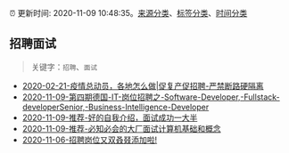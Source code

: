 :alarm_clock: 更新时间: 2020-11-09 10:48:35。[来源分类](../README.md)、[标签分类](../TAGS.md)、[时间分类](../TIMELINE.md)

## 招聘面试


> 关键字：`招聘`、`面试`



- [2020-02-21-疫情总动员，各地怎么做|促复产促招聘-严禁断路硬隔离](http://m.china.caixin.com/m/2020-02-22/101519091.html) 
- [2020-11-09-第四期德国-IT-岗位招聘之-Software-Developer,-Fullstack-developerSenior,-Business-Intelligence-Developer](https://www.v2ex.com/t/723299) 
- [2020-11-09-推荐-好的自我介绍，面试成功一大半](https://toutiao.io/k/lpyu6km) 
- [2020-11-09-推荐-必知必会的大厂面试计算机基础和概念](https://toutiao.io/k/xvy1us5) 
- [2020-11-06-招聘岗位又双叒叕添加啦!](https://sec.thief.one/article_content?a_id=4e677848e40c9a017264fa7845d13d07) 